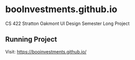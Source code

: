 # booInvestments.github.io
CS 422 Stratton Oakmont UI Design Semester Long Project

## Running Project
Visit: https://booinvestments.github.io/


